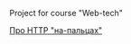 Project for course "Web-tech"

[Про HTTP "на-пальцах"](https://docs.google.com/document/d/1EZgWxQ3s3VyneOb3dEqhx49K552nWd0JSTiLDKFCE20/edit?usp=sharing)
